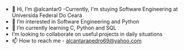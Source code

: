 - 👋 Hi, I’m @alcantar0
-Currently, I'm stuying Software Engineering at Universida Federal Do Ceará
- 👀 I’m interested in Software Engineering and Python
- 🌱 I’m currently learning C, Python and SQL
- I’m looking to collaborate on useful projects in daily situations
- 📫 How to reach me - alcantarapedro69@yahoo.com

<!---
alcantar0/alcantar0 is a ✨ special ✨ repository because its `README.md` (this file) appears on your GitHub profile.
You can click the Preview link to take a look at your changes.
--->
